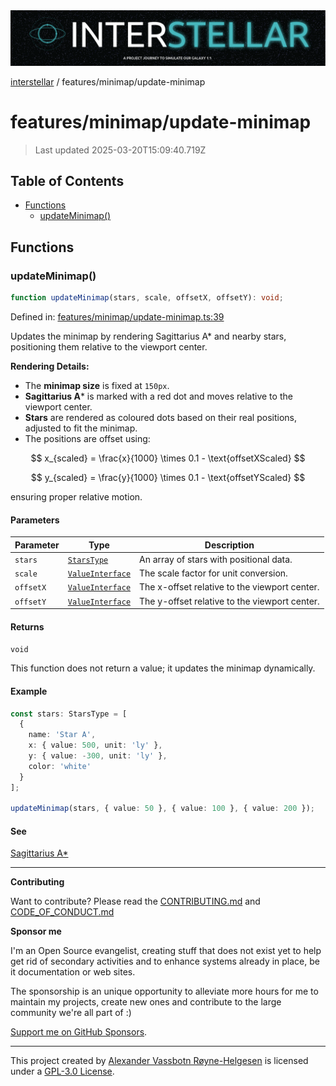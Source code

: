 <div><img alt="SPECCER logo" src="https://raw.githubusercontent.com/phun-ky/interstellar/main/public/interstellar-header.png" style="max-height:120px;"/></div>

[interstellar](../../README.md) / features/minimap/update-minimap

# features/minimap/update-minimap

> Last updated 2025-03-20T15:09:40.719Z

## Table of Contents

- [Functions](#functions)
  - [updateMinimap()](#updateminimap)

## Functions

### updateMinimap()

```ts
function updateMinimap(stars, scale, offsetX, offsetY): void;
```

Defined in:
[features/minimap/update-minimap.ts:39](https://github.com/phun-ky/interstellar/blob/main/src/features/minimap/update-minimap.ts#L39)

Updates the minimap by rendering Sagittarius A\* and nearby stars, positioning
them relative to the viewport center.

**Rendering Details:**

- The **minimap size** is fixed at `150px`.
- **Sagittarius A**\* is marked with a red dot and moves relative to the
  viewport center.
- **Stars** are rendered as coloured dots based on their real positions,
  adjusted to fit the minimap.
- The positions are offset using:

$$
x_{scaled} = \frac{x}{1000} \times 0.1 - \text{offsetXScaled}
$$

$$
y_{scaled} = \frac{y}{1000} \times 0.1 - \text{offsetYScaled}
$$

ensuring proper relative motion.

#### Parameters

| Parameter | Type                                                       | Description                                   |
| --------- | ---------------------------------------------------------- | --------------------------------------------- |
| `stars`   | [`StarsType`](../../types/stars.md#starstype)              | An array of stars with positional data.       |
| `scale`   | [`ValueInterface`](../../types/distance.md#valueinterface) | The scale factor for unit conversion.         |
| `offsetX` | [`ValueInterface`](../../types/distance.md#valueinterface) | The x-offset relative to the viewport center. |
| `offsetY` | [`ValueInterface`](../../types/distance.md#valueinterface) | The y-offset relative to the viewport center. |

#### Returns

`void`

This function does not return a value; it updates the minimap dynamically.

#### Example

```ts
const stars: StarsType = [
  {
    name: 'Star A',
    x: { value: 500, unit: 'ly' },
    y: { value: -300, unit: 'ly' },
    color: 'white'
  }
];

updateMinimap(stars, { value: 50 }, { value: 100 }, { value: 200 });
```

#### See

[Sagittarius A\*](https://en.wikipedia.org/wiki/Sagittarius_A*)

---

**Contributing**

Want to contribute? Please read the
[CONTRIBUTING.md](https://github.com/phun-ky/interstellar/blob/main/CONTRIBUTING.md)
and
[CODE_OF_CONDUCT.md](https://github.com/phun-ky/interstellar/blob/main/CODE_OF_CONDUCT.md)

**Sponsor me**

I'm an Open Source evangelist, creating stuff that does not exist yet to help
get rid of secondary activities and to enhance systems already in place, be it
documentation or web sites.

The sponsorship is an unique opportunity to alleviate more hours for me to
maintain my projects, create new ones and contribute to the large community
we're all part of :)

[Support me on GitHub Sponsors](https://github.com/sponsors/phun-ky).

---

This project created by [Alexander Vassbotn Røyne-Helgesen](http://phun-ky.net)
is licensed under a
[GPL-3.0 License](https://choosealicense.com/licenses/gpl-3.0/).
